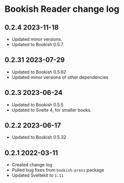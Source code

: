 # Bookish Reader change log

## 0.2.4 2023-11-18

-   Updated minor versions.
-   Updated to Bookish 0.5.7.

## 0.2.31 2023-07-29

-   Updated to Bookish 0.5.62
-   Updated minor versions of other dependencies

## 0.2.3 2023-06-24

-   Updated to Bookish 0.5.5
-   Updated to Svelte 4, for smaller books.

## 0.2.2 2023-06-17

-   Updated to Bookish 0.5.32

## 0.2.1 2022-03-11

-   Created change log
-   Pulled bug fixes from `bookish-press` package
-   Updated Sveltekit to `1.11`
